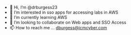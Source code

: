 - 👋 Hi, I’m @drburgess23
- 👀 I’m interested in sso apps for accessing labs in AWS
- 🌱 I’m currently learning AWS
- 💞️ I’m looking to collaborate on Web apps and SSO Access
- 📫 How to reach me ... dburgess@icmcyber.com

<!---
drburgess23/drburgess23 is a ✨ special ✨ repository because its `README.md` (this file) appears on your GitHub profile.
You can click the Preview link to take a look at your changes.
--->
